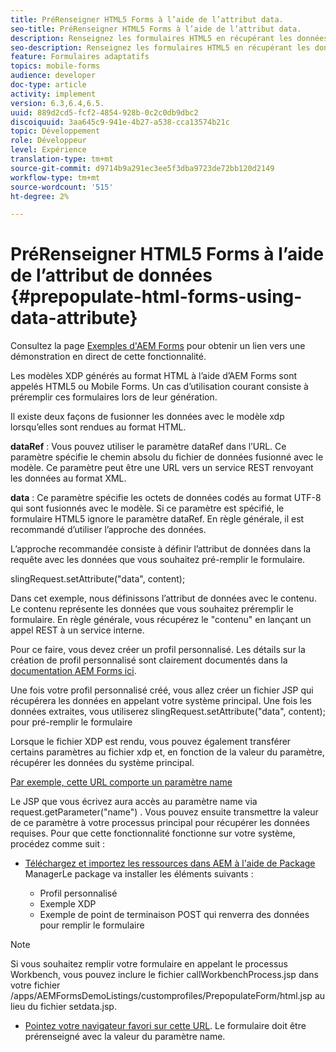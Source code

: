 ```yaml
---
title: PréRenseigner HTML5 Forms à l’aide de l’attribut data.
seo-title: PréRenseigner HTML5 Forms à l’aide de l’attribut data.
description: Renseignez les formulaires HTML5 en récupérant les données de la source principale.
seo-description: Renseignez les formulaires HTML5 en récupérant les données de la source principale.
feature: Formulaires adaptatifs
topics: mobile-forms
audience: developer
doc-type: article
activity: implement
version: 6.3,6.4,6.5.
uuid: 889d2cd5-fcf2-4854-928b-0c2c0db9dbc2
discoiquuid: 3aa645c9-941e-4b27-a538-cca13574b21c
topic: Développement
role: Développeur
level: Expérience
translation-type: tm+mt
source-git-commit: d9714b9a291ec3ee5f3dba9723de72bb120d2149
workflow-type: tm+mt
source-wordcount: '515'
ht-degree: 2%

---
```



# PréRenseigner HTML5 Forms à l’aide de l’attribut de données {#prepopulate-html-forms-using-data-attribute}

Consultez la page [Exemples d&#39;AEM Forms](https://forms.enablementadobe.com/content/samples/samples.html?query=0) pour obtenir un lien vers une démonstration en direct de cette fonctionnalité.

Les modèles XDP générés au format HTML à l’aide d’AEM Forms sont appelés HTML5 ou Mobile Forms. Un cas d’utilisation courant consiste à préremplir ces formulaires lors de leur génération.

Il existe deux façons de fusionner les données avec le modèle xdp lorsqu’elles sont rendues au format HTML.

**dataRef** : Vous pouvez utiliser le paramètre dataRef dans l’URL. Ce paramètre spécifie le chemin absolu du fichier de données fusionné avec le modèle. Ce paramètre peut être une URL vers un service REST renvoyant les données au format XML.

**data** : Ce paramètre spécifie les octets de données codés au format UTF-8 qui sont fusionnés avec le modèle. Si ce paramètre est spécifié, le formulaire HTML5 ignore le paramètre dataRef. En règle générale, il est recommandé d’utiliser l’approche des données.

L’approche recommandée consiste à définir l’attribut de données dans la requête avec les données que vous souhaitez pré-remplir le formulaire.

slingRequest.setAttribute(&quot;data&quot;, content);

Dans cet exemple, nous définissons l’attribut de données avec le contenu. Le contenu représente les données que vous souhaitez préremplir le formulaire. En règle générale, vous récupérez le &quot;contenu&quot; en lançant un appel REST à un service interne.

Pour ce faire, vous devez créer un profil personnalisé. Les détails sur la création de profil personnalisé sont clairement documentés dans la [documentation AEM Forms ici](https://helpx.adobe.com/aem-forms/6/html5-forms/custom-profile.html).

Une fois votre profil personnalisé créé, vous allez créer un fichier JSP qui récupérera les données en appelant votre système principal. Une fois les données extraites, vous utiliserez slingRequest.setAttribute(&quot;data&quot;, content); pour pré-remplir le formulaire

Lorsque le fichier XDP est rendu, vous pouvez également transférer certains paramètres au fichier xdp et, en fonction de la valeur du paramètre, récupérer les données du système principal.

[Par exemple, cette URL comporte un paramètre name](http://localhost:4502/content/dam/formsanddocuments/PrepopulateMobileForm.xdp/jcr:content?name=john)

Le JSP que vous écrivez aura accès au paramètre name via request.getParameter(&quot;name&quot;) . Vous pouvez ensuite transmettre la valeur de ce paramètre à votre processus principal pour récupérer les données requises.
Pour que cette fonctionnalité fonctionne sur votre système, procédez comme suit :

* [Téléchargez et importez les ressources dans AEM à l&#39;aide de Package ](assets/prepopulatemobileform.zip)
ManagerLe package va installer les éléments suivants :

   * Profil personnalisé
   * Exemple XDP
   * Exemple de point de terminaison POST qui renverra des données pour remplir le formulaire

>[!NOTE]
>
>Si vous souhaitez remplir votre formulaire en appelant le processus Workbench, vous pouvez inclure le fichier callWorkbenchProcess.jsp dans votre fichier /apps/AEMFormsDemoListings/customprofiles/PrepopulateForm/html.jsp au lieu du fichier setdata.jsp.

* [Pointez votre navigateur favori sur cette URL](http://localhost:4502/content/dam/formsanddocuments/PrepopulateMobileForm.xdp/jcr:content?name=Adobe%20Systems). Le formulaire doit être prérenseigné avec la valeur du paramètre name.
